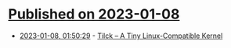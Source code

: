 # [Published on 2023-01-08](index.md)

* [2023-01-08, 01:50:29](https://news.ycombinator.com/item?id=34295165) - [Tilck – A Tiny Linux-Compatible Kernel](https://github.com/vvaltchev/tilck)
